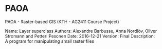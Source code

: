 # PAOA

PAOA - Raster-based GIS (KTH - AG2411 Course Project)

Name: Layer superclass
Authors: Alexandre Barbusse, Anna Nordlöv, Oliver Stromann and Petteri Pesonen
Date: 2016-12-21
Version: Final
Description: A program for manipulating small raster files
